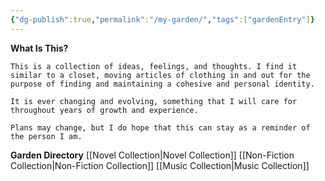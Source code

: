 ```yaml
---
{"dg-publish":true,"permalink":"/my-garden/","tags":["gardenEntry"]}
---
```



**What Is This?**

	This is a collection of ideas, feelings, and thoughts. I find it similar to a closet, moving articles of clothing in and out for the purpose of finding and maintaining a cohesive and personal identity.
	
	It is ever changing and evolving, something that I will care for throughout years of growth and experience.
	
	Plans may change, but I do hope that this can stay as a reminder of the person I am.

**Garden Directory**
[[Novel Collection\|Novel Collection]]
[[Non-Fiction Collection\|Non-Fiction Collection]]
[[Music Collection\|Music Collection]]
